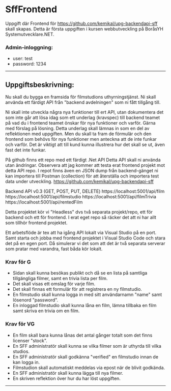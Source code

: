 # SffFrontend

Uppgift där Frontend för https://github.com/kemikal/upg-backendapi-sff skall skapas. Detta är första uppgiften i kursen webbutveckling på BoråsYH Systemutvecklare.NET.

### Admin-inloggning: 
* user: test
* password: 1234

--- 

## Uppgiftsbeskrivning:

Nu skall du bygga en framsida för filmstudions uthyrningstjänst. 
Ni skall använda ett färdigt API från "backend avdelningen" som ni fått tillgång till. 

Ni skall inte utveckla några nya funktioner till ert API, utan dokumentera det som inte går att lösa idag som ett underlag (kravspec) till backend teamet på vad du i frontend teamet önskar för nya funktioner och varför. Gärna med förslag på lösning. Detta underlag skall lämnas in som en del av reflektionen med uppgiften.
Men du skall ta fram de förmulär och den frontend som behövs för nya funktioner men anteckna att de inte funkar och varför.
Det är viktigt att till kund kunna illustrera hur det skall se ut, även fast det inte funkar.

På github finns ett repo med ett färdigt .Net API
Detta API skall ni använda utan ändringar. Observera att jag kommer att testa erat frontend projekt mot detta API repo.
I repot finns även en JSON dump från backend-gänget ni kan importera till Postman (collection) för att återställa och importera test data under utveckling.
https://github.com/kemikal/upg-backendapi-sff 

Backend API v0.3 (GET, POST, PUT, DELETE)
https://localhost:5001/api/film
https://localhost:5001/api/filmstudio
https://localhost:5001/api/filmTrivia
https://localhost:5001/api/rentedFilm

Detta projektet kör vi "Headless" dvs två separata projekt/repo, ett för backend och ett för frontend.
I erat eget repo så räcker det att ni har allt som tillhör frontend projektet.

Ett arbetsflöde är tex att ha igång API lokalt via Visual Studio på en port.
Samt starta och jobba med frontend projektet i Visual Studio Code och stara det på en egen port. 
Då simulerar vi det som att det är två separata serverar som pratar med varandra, fast båda kör lokalt.

### Krav för G

* Sidan skall kunna besökas publikt och då se en lista på samtliga tillgängliga filmer, samt en trivia lista per film.
* Det skall visas ett omslag för varje film.
* Det skall finnas ett formulär för att registrera en ny filmstudio.
* En filmstudio skall kunna logga in med sitt användarnamn "name" samt lösenord "password".
* En inloggad filmstudio skall kunna låna en film, lämna tillbaka en film samt skriva en trivia om en film.

### Krav för VG

* En film skall bara kunna lånas det antal gånger totalt som det finns licenser "stock".
* En SFF administratör skall kunna se vilka filmer som är uthyrda till vilka studios.
* En SFF administratör skall godkänna "verified" en filmstudio innan de kan logga in.
* Filmstudion skall automatiskt meddelas via epost när de blivit godkända.
* En SFF administratör skall kunna lägga till nya filmer.
* En skriven reflektion över hur du har löst uppgiften.

--- 
